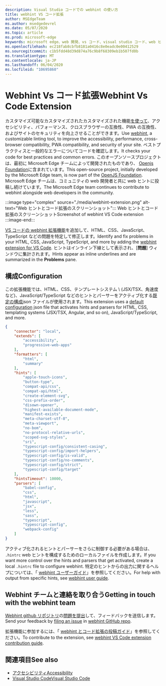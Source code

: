 ```yaml
---
description: Visual Studio コードでの webhint の使い方
title: webhint VS コード拡張
author: MSEdgeTeam
ms.author: msedgedevrel
ms.date: 05/07/2020
ms.topic: article
ms.prod: microsoft-edge
keywords: microsoft edge、web 開発、vs コード、visual studio コード、web ヒント
ms.openlocfilehash: ec218fab8cbfb8181a0416c8e0eadc0e00412529
ms.sourcegitcommit: c1b5fdd48d39d874a76c9b8f68309eb1b507fd0b
ms.translationtype: MT
ms.contentlocale: ja-JP
ms.lasthandoff: 06/04/2020
ms.locfileid: "10695860"
---
```

# <span data-ttu-id="25907-104">Webhint Vs コード拡張</span><span class="sxs-lookup"><span data-stu-id="25907-104">Webhint Vs Code Extension</span></span>  

<span data-ttu-id="25907-105">カスタマイズ可能なカスタマイズされたカスタマイズされた機能[を使って][WebhintMain]、アクセシビリティ、パフォーマンス、クロスブラウザーの互換性、PWA の互換性、およびサイトのセキュリティを向上させることができます。</span><span class="sxs-lookup"><span data-stu-id="25907-105">Use [webhint][WebhintMain], a customizable linting tool, to improve the accessibility, performance, cross-browser compatibility, PWA compatibility, and security of your site.</span></span>  <span data-ttu-id="25907-106">ベストプラクティスと一般的なエラーについてコードを確認します。</span><span class="sxs-lookup"><span data-stu-id="25907-106">It checks your code for best practices and common errors.</span></span> <span data-ttu-id="25907-107">このオープンソースプロジェクトは、最初に Microsoft Edge チームによって開発されたものであり、 [Openjs Foundation][OpenjsFoundation]に含まれています。</span><span class="sxs-lookup"><span data-stu-id="25907-107">This open-source project, initially developed by the Microsoft Edge team, is now part of the [OpenJS Foundation][OpenjsFoundation].</span></span>  <span data-ttu-id="25907-108">Microsoft Edge チームは、コミュニティの web 開発者と共に web ヒントに投稿し続けています。</span><span class="sxs-lookup"><span data-stu-id="25907-108">The Microsoft Edge team continues to contribute to webhint alongside web developers in the community.</span></span>  

:::image type="complex" source="./media/webhint-extension.png" alt-text="Web ヒントとコード拡張のスクリーンショット":::
   <span data-ttu-id="25907-110">Web ヒントとコード拡張のスクリーンショット</span><span class="sxs-lookup"><span data-stu-id="25907-110">Screenshot of webhint VS Code extension</span></span>  
:::image-end:::

<!--![Screenshot of webhint VS Code extension][ImageWebhintExtension]  -->  

<span data-ttu-id="25907-111">[VS コードの webhint 拡張機能][VisualstudioMarketplaceWebhint]を追加して、HTML、CSS、JavaScript、TypeScript などの問題を特定して修正します。</span><span class="sxs-lookup"><span data-stu-id="25907-111">Identify and fix problems in your HTML, CSS, JavaScript, TypeScript, and more by adding the [webhint extension for VS Code][VisualstudioMarketplaceWebhint].</span></span>  <span data-ttu-id="25907-112">ヒントはインライン下線として表示され、[**問題**] ウィンドウに集計されます。</span><span class="sxs-lookup"><span data-stu-id="25907-112">Hints appear as inline underlines and are summarized in the **Problems** pane.</span></span>  

## <span data-ttu-id="25907-113">構成</span><span class="sxs-lookup"><span data-stu-id="25907-113">Configuration</span></span>  

<span data-ttu-id="25907-114">この拡張機能では、HTML、CSS、テンプレートシステム \ (JSX/TSX、角速度など)、JavaScript/TypeScript などのヒントとパーサーをアクティブ化する[既定の構成][GithubWebhintioIndexjson]json ファイルが使用されます。</span><span class="sxs-lookup"><span data-stu-id="25907-114">This extension uses a [default configuration][GithubWebhintioIndexjson] json file that activates hints and parsers for HTML, CSS, templating systems \(JSX/TSX, Angular, and so on\), JavaScript/TypeScript, and more.</span></span>  

```json
{
    "connector": "local",
    "extends": [
        "accessibility",
        "progressive-web-apps"
    ],
    "formatters": [
        "html",
        "summary"
    ],
    "hints": [
        "apple-touch-icons",
        "button-type",
        "compat-api/css",
        "compat-api/html",
        "create-element-svg",
        "css-prefix-order",
        "disown-opener",
        "highest-available-document-mode",
        "manifest-exists",
        "meta-charset-utf-8",
        "meta-viewport",
        "no-bom",
        "no-protocol-relative-urls",
        "scoped-svg-styles",
        "sri",
        "typescript-config/consistent-casing",
        "typescript-config/import-helpers",
        "typescript-config/is-valid",
        "typescript-config/no-comments",
        "typescript-config/strict",
        "typescript-config/target"
    ],
    "hintsTimeout": 10000,
    "parsers": [
        "babel-config",
        "css",
        "html",
        "javascript",
        "jsx",
        "less",
        "sass",
        "typescript",
        "typescript-config",
        "webpack-config"
    ]
}
```  

<span data-ttu-id="25907-115">アクティブ化されるヒントとパーサーをさらに制御する必要がある場合は、 `.hintrc` web ヒントを構成するためのローカルファイルを作成します。</span><span class="sxs-lookup"><span data-stu-id="25907-115">If you want more control over the hints and parsers that get activated, create a local `.hintrc` file to configure webhint.</span></span>  <span data-ttu-id="25907-116">特定のヒントからの出力に関するヘルプについては、「 [webhint ユーザーガイド][WebhintDocsUserguideConfiguringSummary]」を参照してください。</span><span class="sxs-lookup"><span data-stu-id="25907-116">For help with output from specific hints, see [webhint user guide][WebhintDocsUserguideConfiguringSummary].</span></span>  

## <span data-ttu-id="25907-117">Webhint チームと連絡を取り合う</span><span class="sxs-lookup"><span data-stu-id="25907-117">Getting in touch with the webhint team</span></span>  

<span data-ttu-id="25907-118">[Webhint github リポジトリ][GithubWebhintio]の[問題を提出][GithubWebhintioIssuesNew]して、フィードバックを送信します。</span><span class="sxs-lookup"><span data-stu-id="25907-118">Send your feedback by [filing an issue][GithubWebhintioIssuesNew] in [webhint GitHub repo][GithubWebhintio].</span></span>  

<span data-ttu-id="25907-119">拡張機能に参加するには、「 [webhint とコード拡張の投稿ガイド][GithubWebhintioExtensionVscodeContributing]」を参照してください。</span><span class="sxs-lookup"><span data-stu-id="25907-119">To contribute to the extension, see [webhint VS Code extension contribution guide][GithubWebhintioExtensionVscodeContributing].</span></span>  

## <span data-ttu-id="25907-120">関連項目</span><span class="sxs-lookup"><span data-stu-id="25907-120">See also</span></span>  

*   [<span data-ttu-id="25907-121">アクセシビリティ</span><span class="sxs-lookup"><span data-stu-id="25907-121">Accessibility</span></span>][AccessibilityIndex]  
*   [<span data-ttu-id="25907-122">Visual Studio Code</span><span class="sxs-lookup"><span data-stu-id="25907-122">Visual Studio Code</span></span>][VisualstudiocodeIndex]  

<!-- image links -->  

<!--[ImageWebhintExtension]: ./media/webhint-extension.png "Screenshot of webhint VS Code extension"  -->  

<!--links -->  

[AccessibilityIndex]: /microsoft-edge/accessibility "アクセシビリティ |Microsoft ドキュメント"  

[VisualstudiocodeIndex]: /microsoft-edge/visual-studio-code/index "Visual Studio コード |Microsoft ドキュメント"  

[GithubWebhintio]: https://github.com/webhintio/hint "web ヒント |GitHub"  
[GithubWebhintioExtensionVscodeContributing]: https://github.com/webhintio/hint/blob/master/packages/extension-vscode/CONTRIBUTING.md "投稿-web ヒント |GitHub"  
[GithubWebhintioIndexjson]: https://github.com/webhintio/hint/blob/master/packages/configuration-development/index.json "webhintio/hint |GitHub"
[GithubWebhintioIssuesNew]: https://github.com/webhintio/hint/issues/new "新しい問題-webhintio/ヒント |GitHub"  

[VisualstudioMarketplaceWebhint]: https://marketplace.visualstudio.com/items?itemName=webhint.vscode-webhint "web ヒント |Visual Studio Marketplace"  

[OpenjsFoundation]:  https://openjsf.org "OpenJS Foundation"  

[WebhintDocsUserguideConfiguringSummary]: https://webhint.io/docs/user-guide/configuring-webhint/summary "Webhint | の構成webhint に関するドキュメント"  
[WebhintMain]:  https://webhint.io "web ヒント"  

